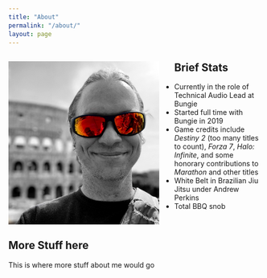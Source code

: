 ```yaml
---
title: "About"
permalink: "/about/"
layout: page
---
```


<div>
<img src="https://raw.githubusercontent.com/adamtcroft/blog/refs/heads/master/assets/photos/me.jpeg" alt="A photo of me" width="300px" align="left" style="margin-right:30px"/>
<h2>Brief Stats</h2>
<ul>
    <li>Currently in the role of Technical Audio Lead at Bungie</li>
    <li>Started full time with Bungie in 2019</li>
    <li>Game credits include <i>Destiny 2</i> (too many titles to count), <i>Forza 7</i>, <i>Halo: Infinite</i>, and some honorary contributions to <i>Marathon</i> and other titles</li>
    <li>White Belt in Brazilian Jiu Jitsu under Andrew Perkins</li>
    <li>Total BBQ snob</li>
</ul>
</div>

<div style ="clear: both;"></div>

## More Stuff here
This is where more stuff about me would go
